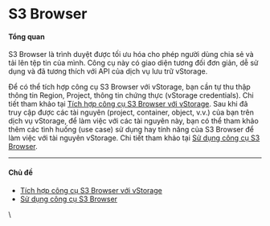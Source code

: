 # S3 Browser

#### Tổng quan <a href="#s3browser-tongquan" id="s3browser-tongquan"></a>

S3 Browser là trình duyệt được tối ưu hóa cho phép người dùng chia sẻ và tải lên tệp tin của mình. Công cụ này có giao diện tương đối đơn giản, dễ sử dụng và đã tương thích với API của dịch vụ lưu trữ vStorage.&#x20;

Để có thể tích hợp công cụ S3 Browser với vStorage, bạn cần tự thu thập thông tin Region, Project, thông tin chứng thực (vStorage credentials). Chi tiết tham khảo tại [Tích hợp công cụ S3 Browser với vStorage](https://docs.vngcloud.vn/pages/viewpage.action?pageId=59805537). Sau khi đã truy cập được các tài nguyên (project, container, object, v.v.) của bạn trên dịch vụ vStorage, để làm việc với các tài nguyên này, bạn có thể tham khảo thêm các tình huống (use case) sử dụng hay tính năng của S3 Browser để làm việc với tài nguyên vStorage. Chi tiết tham khảo tại [Sử dụng công cụ S3 Browser](https://docs.vngcloud.vn/pages/viewpage.action?pageId=59805539).

***

#### Chủ đề <a href="#s3browser-chude" id="s3browser-chude"></a>

* [Tích hợp công cụ S3 Browser với vStorage](https://docs.vngcloud.vn/pages/viewpage.action?pageId=59805537)
* [Sử dụng công cụ S3 Browser](https://docs.vngcloud.vn/pages/viewpage.action?pageId=59805539)

\
